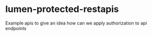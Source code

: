 # lumen-protected-restapis
Example apis to give an idea how can we apply authorization to api endpoints
